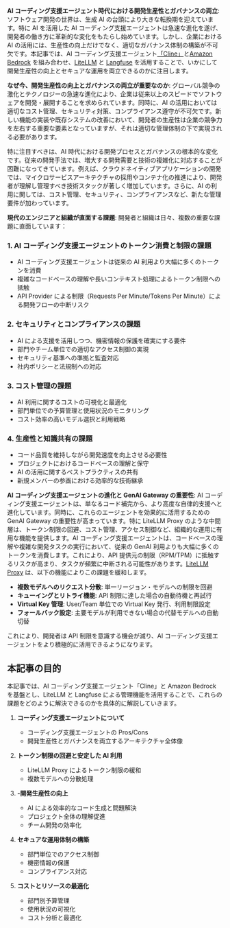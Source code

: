 **AI コーディング支援エージェント時代における開発生産性とガバナンスの両立**: ソフトウェア開発の世界は、生成 AI の台頭により大きな転換期を迎えています。特に AI を活用した AI コーディング支援エージェントは急速な進化を遂げ、開発者の働き方に革新的な変化をもたらし始めています。しかし、企業における AI の活用には、生産性の向上だけでなく、適切なガバナンス体制の構築が不可欠です。本記事では、AI コーディング支援エージェント[「Cline」](https://github.com/cline/cline)と[Amazon Bedrock](https://aws.amazon.com/jp/bedrock/) を組み合わせ、[LiteLLM](https://github.com/BerriAI/litellm) と [Langfuse](https://langfuse.com/) を活用することで、いかにして開発生産性の向上とセキュアな運用を両立できるのかに注目します。

**なぜ今、開発生産性の向上とガバナンスの両立が重要なのか**: グローバル競争の激化とテクノロジーの急速な進化により、企業は従来以上のスピードでソフトウェアを開発・展開することを求められています。同時に、AI の活用においては適切なコスト管理、セキュリティ対策、コンプライアンス遵守が不可欠です。新しい機能の実装や既存システムの改善において、開発者の生産性は企業の競争力を左右する重要な要素となっていますが、それは適切な管理体制の下で実現される必要があります。

特に注目すべきは、AI 時代における開発プロセスとガバナンスの根本的な変化です。従来の開発手法では、増大する開発需要と技術の複雑化に対応することが困難になってきています。例えば、クラウドネイティブアプリケーションの開発では、マイクロサービスアーキテクチャの採用やコンテナ化の推進により、開発者が理解し管理すべき技術スタックが著しく増加しています。さらに、AI の利用に関しては、コスト管理、セキュリティ、コンプライアンスなど、新たな管理要件が加わっています。

**現代のエンジニアと組織が直面する課題**: 開発者と組織は日々、複数の重要な課題に直面しています：

### 1. AI コーディング支援エージェントのトークン消費と制限の課題
- AI コーディング支援エージェントは従来の AI 利用より大幅に多くのトークンを消費
- 複雑なコードベースの理解や長いコンテキスト処理によるトークン制限への抵触
- API Provider による制限（Requests Per Minute/Tokens Per Minute）による開発フローの中断リスク

### 2. セキュリティとコンプライアンスの課題
- AI による支援を活用しつつ、機密情報の保護を確実にする要件
- 部門やチーム単位での適切なアクセス制御の実現
- セキュリティ基準への準拠と監査対応
- 社内ポリシーと法規制への対応

### 3. コスト管理の課題
- AI 利用に関するコストの可視化と最適化
- 部門単位での予算管理と使用状況のモニタリング
- コスト効率の高いモデル選択と利用戦略

### 4. 生産性と知識共有の課題
- コード品質を維持しながら開発速度を向上させる必要性
- プロジェクトにおけるコードベースの理解と保守
- AI の活用に関するベストプラクティスの共有
- 新規メンバーの参画における効率的な技術継承

**AI コーディング支援エージェントの進化と GenAI Gateway の重要性**: AI コーディング支援エージェントは、単なるコード補完から、より高度な自律的支援へと進化しています。同時に、これらのエージェントを効果的に活用するための GenAI Gateway の重要性が高まっています。特に LiteLLM Proxy のような中間層は、トークン制限の回避、コスト管理、アクセス制御など、組織的な運用に有用な機能を提供します。AI コーディング支援エージェントは、コードベースの理解や複雑な開発タスクの実行において、従来の GenAI 利用よりも大幅に多くのトークンを消費します。これにより、API 提供元の制限（RPM/TPM）に抵触するリスクが高まり、タスクが頻繁に中断される可能性があります。[LiteLLM Proxy](https://docs.litellm.ai/docs/simple_proxy) は、以下の機能によりこの課題を緩和します。

- **複数モデルへのリクエスト分散**: 単一リージョン・モデルへの制限を回避
- **キューイングとリトライ機能**: API 制限に達した場合の自動待機と再試行
- **Virtual Key 管理**: User/Team 単位での Virtual Key 発行、利用制限設定
- **フォールバック設定**: 主要モデルが利用できない場合の代替モデルへの自動切替

これにより、開発者は API 制限を意識する機会が減り、AI コーディング支援エージェントをより積極的に活用できるようになります。

## 本記事の目的

本記事では、AI コーディング支援エージェント「Cline」と Amazon Bedrock を基盤とし、LiteLLM と Langfuse による管理機能を活用することで、これらの課題をどのように解決できるのかを具体的に解説していきます。

1. **コーディング支援エージェントについて**
   - コーディング支援エージェントの Pros/Cons
   - 開発生産性とガバナンスを両立するアーキテクチャ全体像

2. **トークン制限の回避と安定した AI 利用**
   - LiteLLM Proxy によるトークン制限の緩和
   - 複数モデルへの分散処理

3. **-開発生産性の向上**
   - AI による効率的なコード生成と問題解決
   - プロジェクト全体の理解促進
   - チーム開発の効率化

4. **セキュアな運用体制の構築**
   - 部門単位でのアクセス制御
   - 機密情報の保護
   - コンプライアンス対応

5. **コストとリソースの最適化**
   - 部門別予算管理
   - 使用状況の可視化
   - コスト分析と最適化


